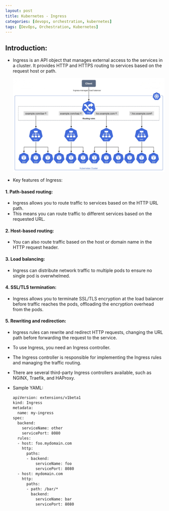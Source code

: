 ```yaml
---
layout: post
title: Kubernetes - Ingress
categories: [devops, orchestration, kubernetes]
tags: [DevOps, Orchestration, Kubernetes]
---
```


## Introduction:
- Ingress is an API object that manages external access to the services in a cluster. 
It provides HTTP and HTTPS routing to services based on the request host or path.

    ![K8-Architecture](/assets/img/devops/orchestration/kubernetes/k8-ingress.jpeg)

- Key features of Ingress:

#### 1. Path-based routing: 
- Ingress allows you to route traffic to services based on the HTTP URL path. 
- This means you can route traffic to different services based on the requested URL.

#### 2. Host-based routing: 
- You can also route traffic based on the host or domain name in the HTTP request header.

#### 3. Load balancing: 
- Ingress can distribute network traffic to multiple pods to ensure no single pod is overwhelmed.

#### 4. SSL/TLS termination: 
- Ingress allows you to terminate SSL/TLS encryption at the load balancer before traffic reaches the pods, offloading the encryption overhead from the pods.

#### 5. Rewriting and redirection: 
- Ingress rules can rewrite and redirect HTTP requests, changing the URL path before forwarding the request to the service.

- To use Ingress, you need an Ingress controller. 
- The Ingress controller is responsible for implementing the Ingress rules and managing the traffic routing. 
- There are several third-party Ingress controllers available, such as NGINX, Traefik, and HAProxy.
- Sample YAML:
    ```
    apiVersion: extensions/v1beta1
    kind: Ingress
    metadata:
      name: my-ingress
    spec:
      backend:
        serviceName: other
        servicePort: 8080
      rules:
      - host: foo.mydomain.com
        http:
          paths:
          - backend:
              serviceName: foo
              servicePort: 8080
      - host: mydomain.com
        http:
          paths:
          - path: /bar/*
            backend:
              serviceName: bar
              servicePort: 8080
    
    ```


